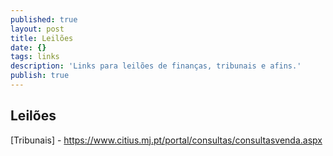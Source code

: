 ```yaml
---
published: true
layout: post
title: Leilões
date: {}
tags: links
description: 'Links para leilões de finanças, tribunais e afins.'
publish: true
---
```

## Leilões

[Tribunais] - https://www.citius.mj.pt/portal/consultas/consultasvenda.aspx
